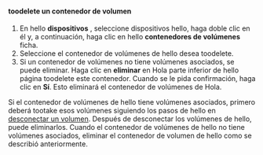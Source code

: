 <!--author=SharS last changed: 9/16/15-->

#### <a name="toodelete-a-volume-container"></a>toodelete un contenedor de volumen
1. En hello **dispositivos** , seleccione dispositivos hello, haga doble clic en él y, a continuación, haga clic en hello **contenedores de volúmenes** ficha.
2. Seleccione el contenedor de volúmenes de hello desea toodelete.
3. Si un contenedor de volúmenes no tiene volúmenes asociados, se puede eliminar. Haga clic en **eliminar** en Hola parte inferior de hello página toodelete este contenedor. Cuando se le pida confirmación, haga clic en **Sí**. Esto eliminará el contenedor de volúmenes de Hola.

Si el contenedor de volúmenes de hello tiene volúmenes asociados, primero deberá tootake esos volúmenes siguiendo los pasos de hello en [desconectar un volumen](../articles/storsimple/storsimple-manage-volumes.md#take-a-volume-offline). Después de desconectar los volúmenes de hello, puede eliminarlos. Cuando el contenedor de volúmenes de hello no tiene volúmenes asociados, eliminar el contenedor de volumen de hello como se describió anteriormente.

